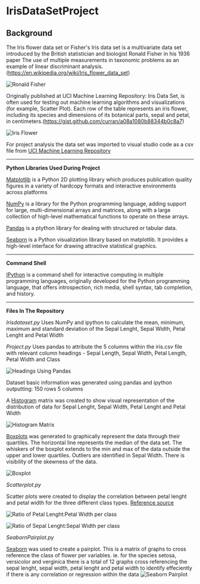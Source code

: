 IrisDataSetProject
==========================================================
Background
----------------------------------------------------------
The Iris flower data set or Fisher's Iris data set is a multivariate data set introduced by the British statistician and biologist Ronald Fisher in his 1936 paper The use of multiple measurements in taxonomic problems as an example of linear discriminant analysis.(https://en.wikipedia.org/wiki/Iris_flower_data_set)

![Ronald Fisher](R._A._Fischer.jpg)  

Originally published at UCI Machine Learning Repository: Iris Data Set, is often used for testing out machine learning algorithms and visualizations (for example, Scatter Plot). Each row of the table represents an iris flower, including its species and dimensions of its botanical parts, sepal and petal, in centimeters.(https://gist.github.com/curran/a08a1080b88344b0c8a7)

![Iris Flower](IrisFlower.jpg)

For project analysis the data set was imported to visual studio code as a csv file from [UCI Machine Learning Repository](https://archive.ics.uci.edu/ml/datasets/iris)

-------------------------------------------------------------
**Python Libraries Used During Project**

[Matplotlib](https://matplotlib.org/) is a Python 2D plotting library which produces publication quality figures in a variety of hardcopy formats and interactive environments across platforms

[NumPy](https://en.wikipedia.org/wiki/NumPy) is a library for the Python programming language, adding support for large, multi-dimensional arrays and matrices, along with a large collection of high-level mathematical functions to operate on these arrays.

[Pandas](http://pandas.pydata.org/) is a ptython library for dealing with structured or tabular data.

[Seaborn](https://seaborn.pydata.org/) is a Python visualization library based on matplotlib. It provides a high-level interface for drawing attractive statistical graphics.

--------------------------------------------------------------
**Command Shell**

[IPython](https://en.wikipedia.org/wiki/IPython) is a command shell for interactive computing in multiple programming languages, originally developed for the Python programming language, that offers introspection, rich media, shell syntax, tab completion, and history.

---------------------------------------------------------------
**Files In The Repository**

*Irisdataset.py*
Uses NumPy and ipython to calculate the mean, minimum, maximum and standard deviation of the Sepal Lenght, Sepal Width, Petal Lenght and Petal Width

*Project.py*
Uses pandas to attribute the 5 columns within the iris.csv file with relevant column headings -
Sepal Length, Sepal Width, Petal Length, Petal Width and Class

![Headings Using Pandas](Headingsusingpandas.JPG)

Dataset basic information was generated using pandas and ipython outputting:
150 rows
5 columns

A [Histogram]((https://matplotlib.org/gallery/statistics/histogram_features.html)) matrix was created to show visual representation of the distribution of data for Sepal Lenght, Sepal Width, Petal Lenght and Petal Width

![Histogram Matrix](HistogramMatrix.png)

[Boxplots](https://matplotlib.org/api/_as_gen/matplotlib.pyplot.boxplot.html) was generated to graphically represent the data through their quartiles. The horizontal line represents the median of the data set. The whiskers of the boxplot extends to the min and max of the data outside the upper and lower quartiles. Outliers are identified in Sepal Width. There is visibility of the skewness of the data. 

![Boxplot](Boxplot.png)

*Scatterplot.py*

Scatter plots were created to display the correlation between petal lenght and petal width for the three different class types. [Reference source](https://stackoverflow.com/questions/45862223/use-different-colors-in-scatterplot-for-iris-dataset)

![Ratio of Petal Lenght:Petal Width per class](Scatterplot_Ratio_Petal_Lenght_vs_Petal_Width.png)

![Ratio of Sepal Lenght:Sepal Width per class](Scatterplot_Sepal_Lenght_vs_Sepal_Width.png)

*SeabornPairplot.py*

[Seaborn](https://stackoverflow.com/questions/46383645/seaborn-and-pd-scatter-matrix-plot-color-issues) was used to create a pairplot. This is a matrix of graphs to cross reference the class of flower per variables. ie. for the species setosa, versicolor and verginica there is a total of 12 graphs cross referencing the sepal lenght, sepal width, petal lenght and petal width to identify effeciently if there is any correlation or regression within the data
![Seaborn Pairplot](SeabornPairPlot.png)


